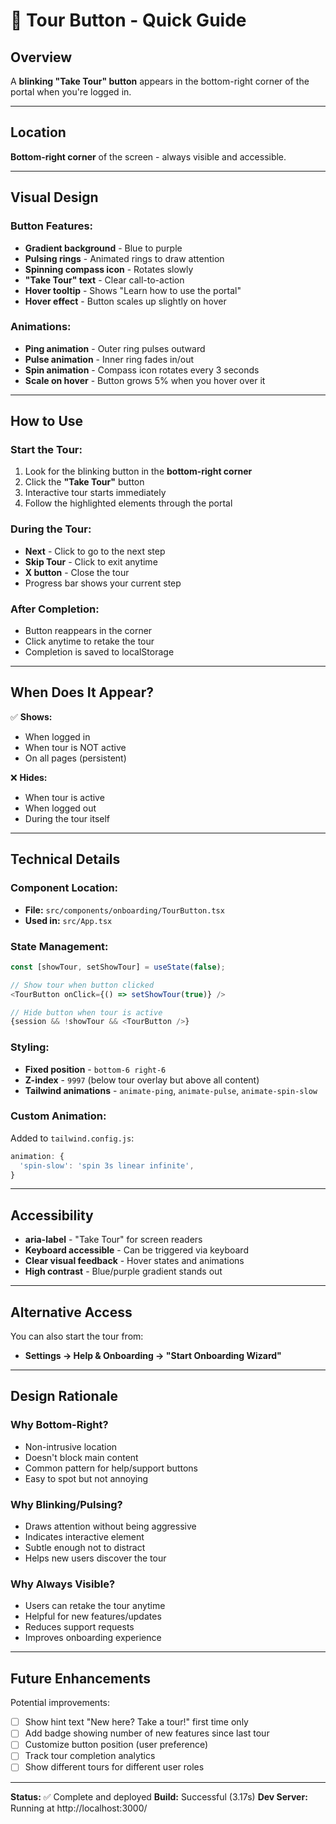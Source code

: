 # 🧭 Tour Button - Quick Guide

## Overview

A **blinking "Take Tour" button** appears in the bottom-right corner of the portal when you're logged in.

---

## Location

**Bottom-right corner** of the screen - always visible and accessible.

---

## Visual Design

### Button Features:
- **Gradient background** - Blue to purple
- **Pulsing rings** - Animated rings to draw attention
- **Spinning compass icon** - Rotates slowly
- **"Take Tour" text** - Clear call-to-action
- **Hover tooltip** - Shows "Learn how to use the portal"
- **Hover effect** - Button scales up slightly on hover

### Animations:
- **Ping animation** - Outer ring pulses outward
- **Pulse animation** - Inner ring fades in/out
- **Spin animation** - Compass icon rotates every 3 seconds
- **Scale on hover** - Button grows 5% when you hover over it

---

## How to Use

### Start the Tour:
1. Look for the blinking button in the **bottom-right corner**
2. Click the **"Take Tour"** button
3. Interactive tour starts immediately
4. Follow the highlighted elements through the portal

### During the Tour:
- **Next** - Click to go to the next step
- **Skip Tour** - Click to exit anytime
- **X button** - Close the tour
- Progress bar shows your current step

### After Completion:
- Button reappears in the corner
- Click anytime to retake the tour
- Completion is saved to localStorage

---

## When Does It Appear?

✅ **Shows:**
- When logged in
- When tour is NOT active
- On all pages (persistent)

❌ **Hides:**
- When tour is active
- When logged out
- During the tour itself

---

## Technical Details

### Component Location:
- **File:** `src/components/onboarding/TourButton.tsx`
- **Used in:** `src/App.tsx`

### State Management:
```typescript
const [showTour, setShowTour] = useState(false);

// Show tour when button clicked
<TourButton onClick={() => setShowTour(true)} />

// Hide button when tour is active
{session && !showTour && <TourButton />}
```

### Styling:
- **Fixed position** - `bottom-6 right-6`
- **Z-index** - `9997` (below tour overlay but above all content)
- **Tailwind animations** - `animate-ping`, `animate-pulse`, `animate-spin-slow`

### Custom Animation:
Added to `tailwind.config.js`:
```javascript
animation: {
  'spin-slow': 'spin 3s linear infinite',
}
```

---

## Accessibility

- **aria-label** - "Take Tour" for screen readers
- **Keyboard accessible** - Can be triggered via keyboard
- **Clear visual feedback** - Hover states and animations
- **High contrast** - Blue/purple gradient stands out

---

## Alternative Access

You can also start the tour from:
- **Settings → Help & Onboarding → "Start Onboarding Wizard"**

---

## Design Rationale

### Why Bottom-Right?
- Non-intrusive location
- Doesn't block main content
- Common pattern for help/support buttons
- Easy to spot but not annoying

### Why Blinking/Pulsing?
- Draws attention without being aggressive
- Indicates interactive element
- Subtle enough not to distract
- Helps new users discover the tour

### Why Always Visible?
- Users can retake the tour anytime
- Helpful for new features/updates
- Reduces support requests
- Improves onboarding experience

---

## Future Enhancements

Potential improvements:
- [ ] Show hint text "New here? Take a tour!" first time only
- [ ] Add badge showing number of new features since last tour
- [ ] Customize button position (user preference)
- [ ] Track tour completion analytics
- [ ] Show different tours for different user roles

---

**Status:** ✅ Complete and deployed
**Build:** Successful (3.17s)
**Dev Server:** Running at http://localhost:3000/
